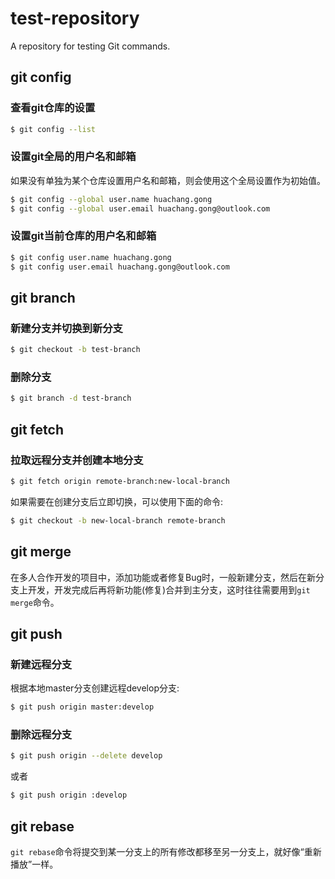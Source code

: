 # test-repository
A repository for testing Git commands.

## git config

### 查看git仓库的设置

```sh
$ git config --list
```
### 设置git全局的用户名和邮箱

如果没有单独为某个仓库设置用户名和邮箱，则会使用这个全局设置作为初始值。

```sh
$ git config --global user.name huachang.gong
$ git config --global user.email huachang.gong@outlook.com
```

### 设置git当前仓库的用户名和邮箱

```sh
$ git config user.name huachang.gong
$ git config user.email huachang.gong@outlook.com
```

## git branch

### 新建分支并切换到新分支

```sh
$ git checkout -b test-branch
```

### 删除分支

```sh
$ git branch -d test-branch
```

## git fetch

### 拉取远程分支并创建本地分支

```sh
$ git fetch origin remote-branch:new-local-branch
```

如果需要在创建分支后立即切换，可以使用下面的命令:

```sh
$ git checkout -b new-local-branch remote-branch
```

## git merge

在多人合作开发的项目中，添加功能或者修复Bug时，一般新建分支，然后在新分支上开发，开发完成后再将新功能(修复)合并到主分支，这时往往需要用到`git merge`命令。

## git push

### 新建远程分支

根据本地master分支创建远程develop分支:

```sh
$ git push origin master:develop
```

### 删除远程分支

```sh
$ git push origin --delete develop
```

或者

```sh
$ git push origin :develop
```

## git rebase

`git rebase`命令将提交到某一分支上的所有修改都移至另一分支上，就好像“重新播放”一样。

